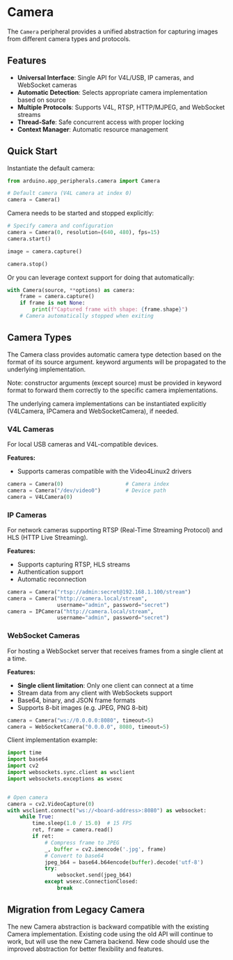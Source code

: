 # Camera

The `Camera` peripheral provides a unified abstraction for capturing images from different camera types and protocols.

## Features

- **Universal Interface**: Single API for V4L/USB, IP cameras, and WebSocket cameras
- **Automatic Detection**: Selects appropriate camera implementation based on source
- **Multiple Protocols**: Supports V4L, RTSP, HTTP/MJPEG, and WebSocket streams
- **Thread-Safe**: Safe concurrent access with proper locking
- **Context Manager**: Automatic resource management

## Quick Start

Instantiate the default camera:
```python
from arduino.app_peripherals.camera import Camera

# Default camera (V4L camera at index 0)
camera = Camera()
```

Camera needs to be started and stopped explicitly:

```python
# Specify camera and configuration
camera = Camera(0, resolution=(640, 480), fps=15)
camera.start()

image = camera.capture()

camera.stop()
```

Or you can leverage context support for doing that automatically:
```python
with Camera(source, **options) as camera:
    frame = camera.capture()
    if frame is not None:
        print(f"Captured frame with shape: {frame.shape}")
    # Camera automatically stopped when exiting
```

## Camera Types
The Camera class provides automatic camera type detection based on the format of its source argument. keyword arguments will be propagated to the underlying implementation.

Note: constructor arguments (except source) must be provided in keyword format to forward them correctly to the specific camera implementations.

The underlying camera implementations can be instantiated explicitly (V4LCamera, IPCamera and WebSocketCamera), if needed.

### V4L Cameras
For local USB cameras and V4L-compatible devices.

**Features:**
- Supports cameras compatible with the Video4Linux2 drivers

```python
camera = Camera(0)                    # Camera index
camera = Camera("/dev/video0")        # Device path
camera = V4LCamera(0)
```

### IP Cameras
For network cameras supporting RTSP (Real-Time Streaming Protocol) and HLS (HTTP Live Streaming).

**Features:**
- Supports capturing RTSP, HLS streams
- Authentication support
- Automatic reconnection

```python
camera = Camera("rtsp://admin:secret@192.168.1.100/stream")
camera = Camera("http://camera.local/stream",
                username="admin", password="secret")
camera = IPCamera("http://camera.local/stream", 
                username="admin", password="secret")
```

### WebSocket Cameras
For hosting a WebSocket server that receives frames from a single client at a time.

**Features:**
- **Single client limitation**: Only one client can connect at a time
- Stream data from any client with WebSockets support
- Base64, binary, and JSON frame formats
- Supports 8-bit images (e.g. JPEG, PNG 8-bit)

```python
camera = Camera("ws://0.0.0.0:8080", timeout=5)
camera = WebSocketCamera("0.0.0.0", 8080, timeout=5)
```

Client implementation example:
```python
import time
import base64
import cv2
import websockets.sync.client as wsclient
import websockets.exceptions as wsexc


# Open camera
camera = cv2.VideoCapture(0)
with wsclient.connect("ws://<board-address>:8080") as websocket:
    while True:
        time.sleep(1.0 / 15.0)  # 15 FPS
        ret, frame = camera.read()
        if ret:
            # Compress frame to JPEG
            _, buffer = cv2.imencode('.jpg', frame)
            # Convert to base64
            jpeg_b64 = base64.b64encode(buffer).decode('utf-8')
            try:
                websocket.send(jpeg_b64)
            except wsexc.ConnectionClosed:
                break
```

## Migration from Legacy Camera

The new Camera abstraction is backward compatible with the existing Camera implementation. Existing code using the old API will continue to work, but will use the new Camera backend. New code should use the improved abstraction for better flexibility and features.
